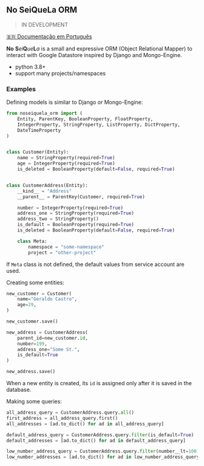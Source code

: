 ## No SeiQueLa ORM
> IN DEVELOPMENT

[🇧🇷 Documentação em Português](link.para/arquivo-da-traducao)

**No** **S***ei***Q***ue***L***a* is a small and expressive ORM (Object Relational Mapper) to interact with Google Datastore inspired by Django and Mongo-Engine.

- python 3.8+
- support many projects/namespaces

### Examples

Defining models is similar to Django or Mongo-Engine:

```python
from noseiquela_orm import (
    Entity, ParentKey, BooleanProperty, FloatProperty,
    IntegerProperty, StringProperty, ListProperty, DictProperty,
    DateTimeProperty
)


class Customer(Entity):
    name = StringProperty(required=True)
    age = IntegerProperty(required=True)
    is_deleted = BooleanProperty(default=False, required=True)


class CustomerAddress(Entity):
    __kind__ = "Address"
    __parent__ = ParentKey(Customer, required=True)

    number = IntegerProperty(required=True)
    address_one = StringProperty(required=True)
    address_two = StringProperty()
    is_default = BooleanProperty(required=True)
    is_deleted = BooleanProperty(default=False, required=True)

    class Meta:
        namespace = "some-namespace"
        project = "other-project"
```

If `Meta` class is not defined, the default values from service account are used.

Creating some entities:

```python
new_customer = Customer(
    name="Geraldo Castro",
    age=29,
)

new_customer.save()

new_address = CustomerAddress(
    parent_id=new_customer.id,
    number=199,
    address_one="Some St.",
    is_default=True
)

new_address.save()
```

When a new entity is created, its `id` is assigned only after it is saved in the database.

Making some queries:

```python
all_address_query = CustomerAddress.query.all()
first_address = all_address_query.first()
all_addresses = [ad.to_dict() for ad in all_address_query]

default_address_query = CustomerAddress.query.filter(is_default=True)
default_addresses = [ad.to_dict() for ad in default_address_query]

low_number_address_query = CustomerAddress.query.filter(number__lt=100)
low_number_addresses = [ad.to_dict() for ad in low_number_address_query]
```
<!-- Falar sobre os filtros -->
<!-- Falar sobre os operadores (lt, gt, ...) -->
